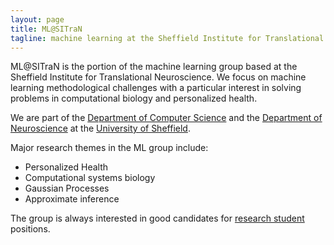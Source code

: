 ```yaml
---
layout: page
title: ML@SITraN
tagline: machine learning at the Sheffield Institute for Translational Neuroscience
---
```



ML@SITraN is the portion of the machine learning group based at the
Sheffield Institute for Translational Neuroscience. We focus on machine
learning methodological challenges with a particular interest in solving
problems in computational biology and personalized health.

We are part of the [Department of Computer
Science](http://www.shef.ac.uk/dcs/) and the [Department of
Neuroscience](http://www.shef.ac.uk/neuroscience/) at the [University of
Sheffield](http://www.shef.ac.uk).

Major research themes in the ML group include:

-   Personalized Health
-   Computational systems biology
-   Gaussian Processes
-   Approximate inference

The group is always interested in good candidates for [research
student](http://www.shef.ac.uk/dcs/postgrad/resdegrees/newphdhome.html)
positions.

